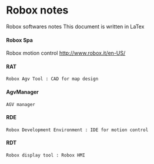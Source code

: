 # Robox notes
Robox softwares notes
This document is written in LaTex

#### Robox Spa
Robox motion control
	http://www.robox.it/en-US/

#### RAT
	Robox Agv Tool : CAD for map design

#### AgvManager
	AGV manager

#### RDE
	Robox Development Environment : IDE for motion control

#### RDT
	Robox display tool : Robox HMI
